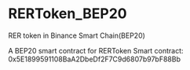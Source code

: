 # RERToken_BEP20
RER token in Binance Smart Chain(BEP20)

A BEP20 smart contract for RERToken Smart contract: 0x5E1899591108BaA2DbeDf2F7C9d6807b97bF88Bb
